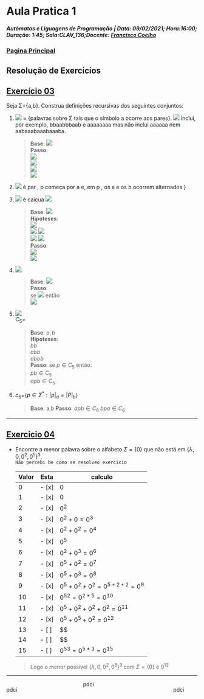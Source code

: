 # Aula Pratica 1  
##### *Autómatos e Liguagens de Programação* | **Data:** 09/02/2021; **Hora**:16:00; **Duração**: 1:45; **Sala**:CLAV_136;**Docente**: [Francisco Coelho](https://github.com/GBarradas/degreeStuff/blob/main/ALP/README.md#docentes)  
### [Pagina Principal](../README.md)
## Resolução de Exercicios
## [Exercício 03](https://home.uevora.pt/~fc/alp/01-palavras_linguagens_expressoes_regulares/01.90-exercicios.html#exerc%C3%ADcio-03)  
Seja Σ={a,b}. Construa definições recursivas dos seguintes conjuntos:

1. <img src="https://render.githubusercontent.com/render/math?math=\color{white}\large\C_1"> = {palavras sobre Σ tais que o símbolo a ocorre aos pares}. <img src="https://render.githubusercontent.com/render/math?math=\color{white}\large\C_1"> inclui, por exemplo, bbaabbbaab e aaaaaaaa mas não inclui aaaaaa nem aabaaabaaabaaaba.  
    > **Base**: <img src="https://render.githubusercontent.com/render/math?math=\color{white}\large\aa"><br>
    **Passo**:  
    <img src="https://render.githubusercontent.com/render/math?math=\color{white}\large\aap\in C_1"><br>
    <img src="https://render.githubusercontent.com/render/math?math=\color{white}\large\paa\in C_1"><br>
    <img src="https://render.githubusercontent.com/render/math?math=\color{white}\large\bp\in C_1"><br>
    <img src="https://render.githubusercontent.com/render/math?math=\color{white}\large\pb\in C_1"><br>

 
2. <img src="https://render.githubusercontent.com/render/math?math=\color{white}\large\C_2 = p \in \Sigma^* : |p|"> é par , p começa por a e, em p , os a e os b ocorrem alternados }
    > 
3.  <img src="https://render.githubusercontent.com/render/math?math=\color{white}\large\C_3 =\{p \in \Sigma^* "> é caicua  <img src="https://render.githubusercontent.com/render/math?math=\color{white}\large\ \}"><br>  
    > **Base**: <img src="https://render.githubusercontent.com/render/math?math=\color{white}\large\a, b"><br>
     **Hipoteses**:  
    <img src="https://render.githubusercontent.com/render/math?math=\color{green}\large\a, b"><br>
    <img src="https://render.githubusercontent.com/render/math?math=\color{green}\large\aa, bb,"> <img src="https://render.githubusercontent.com/render/math?math=\color{red}\large\ab, ba"><br>
    <img src="https://render.githubusercontent.com/render/math?math=\color{green}\large\aaa, bbb,aba,bab,"> <img src="https://render.githubusercontent.com/render/math?math=\color{red}\large\abb, baa,bba,aab"><br>
     **Passo**:  
     <img src="https://render.githubusercontent.com/render/math?math=\color{white}\large\apa\in C_3"><br>
     <img src="https://render.githubusercontent.com/render/math?math=\color{white}\large\bpb\in C_3"><br>  
4. <img src="https://render.githubusercontent.com/render/math?math=\color{white}\large\c_4=\{a^nb^n\in \Sigma^* : n>0\}"><br> 
    >    **Base**: <img src="https://render.githubusercontent.com/render/math?math=\color{white}\large\ab"><br>
    **Passo**:  
    se <img src="https://render.githubusercontent.com/render/math?math=\color{white}\large\p\in C_4"> então<br>
    <img src="https://render.githubusercontent.com/render/math?math=\color{white}\large\apb\in C_4"><br>
5. <img src="https://render.githubusercontent.com/render/math?math=\color{white}\large\C_5 =\{a^ib^j\in \Sigma^* : 0\le i\le j \}"><br>$C_5$=
    >    **Base**: $a,b$  
    >    **Hipoteses**:   
    > $bb$  
    > $abb$   
    > $abbb$  
    >   **Passo**: se $p\in C_5$ então:  
    > $pb\in C_5$  
    > $apb\in C_5$ 
6. $c_6$={$p\in\Sigma^*:|p|_a=|P|_b$}   
    > **Base**: a,b
    **Passo**:
    $apb\in C_6$
    $bpa\in C_6$  
---
## [Exercicio 04](https://home.uevora.pt/~fc/alp/01-palavras_linguagens_expressoes_regulares/01.90-exercicios.html#exerc%C3%ADcio-04)  

- Encontre a menor palavra sobre o alfabeto $\Sigma =\{0\}$ que não está em $\{\lambda,0,0^2,0^5\}^3$.   
    `Não percebi be como se resolveo exercicio`


    |Valor|Esta|calculo|
    |-----|----|-------|
    |0    |- [x] |$0$|
    |1    |- [x] |$0$|
    |2    |- [x] |$0^2$|
    |3    |- [x] |$0^2+0=0^3$|
    |4    |- [x] |$0^2+0^2=0^4$|
    |5    |- [x] |$0^5$|
    |6    |- [x] |${0^2}+0^3=0^6$|
    |7    |- [x] |$0^5+0^2=0^7$|
    |8    |- [x] |$0^5+0^3=0^8$|
    |9    |- [x] |$0^5+0^2+0^2=0^{5+2+2}=0^9$|
    |10   |- [x] |${0^5}^2=0^{2*5}=0^{10}$|
    |11   |- [x] |$0^5+0^2+0^2+0^2=0^{11}$
    |12   |- [x] |$0^5+0^5+0^2=0^12$|
    |13   |- [ ] |$$|
    |14   |- [ ] |$$|
    |15   |- [ ] |${0^5}^3=0^{5*3}=0^{15}$|  
    
     
    > Logo o menor possivel $\{\lambda,0,0^2,0^5\}^3$ com $\Sigma =\{0\}$
    é $0^{13}$  
---  
<div style=" width:100%;
    text-align:center;">
<p style="float:left;">pdci</p>
<p style="display: inline-block;
    margin:0 auto;
    width:100px;">pdci</p>
<p style="float:right;
    width:100px;">pdci</p>
</div>
 

